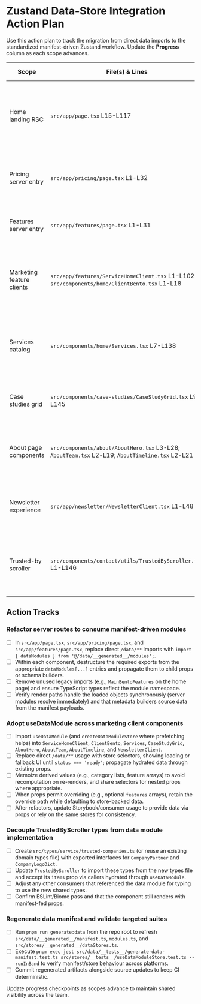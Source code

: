 # Zustand Data-Store Integration Action Plan

Use this action plan to track the migration from direct data imports to the standardized manifest-driven Zustand workflow. Update the **Progress** column as each scope advances.

| Scope | File(s) & Lines | Current Implementation | Planned Replacement | Rationale | Progress |
| --- | --- | --- | --- | --- | --- |
| Home landing RSC | `src/app/page.tsx` L15-L117 | Imports `caseStudies`, `faqItems`, pricing/testimonial datasets, and company logos directly, then renders them synchronously in the server component. | Import `dataModules` from `@/data/__generated__/modules`, destructure the needed exports (e.g., `dataModules['caseStudy/caseStudies']`) during render, and pass the resolved payloads into child props before returning JSX. | Keeps server routes on the manifest contract so swapping static modules for API-backed loaders is transparent. | ✅ Completed |
| Pricing server entry | `src/app/pricing/page.tsx` L1-L32 | Pulls `PricingPlans` and `leadGenFAQ` directly from static modules inside the server component. | Use `dataModules['service/slug_data/pricing']` and `dataModules['service/slug_data/faq']` to obtain pricing data and FAQ lists, ensuring schema generation consumes manifest-backed content. | Aligns SSR data access with generated loaders and avoids bypassing the store layer. | ✅ Completed |
| Features server entry | `src/app/features/page.tsx` L1-L31 | Imports `faqItems` statically and slices them inside the server component. | Replace with `dataModules['faq/default']` (or a dedicated features FAQ module) and read the FAQ array from the manifest module before building schemas. | Unifies FAQ sourcing and prepares the page for API-driven data. | ✅ Completed |
| Marketing feature clients | `src/app/features/ServiceHomeClient.tsx` L1-L102; `src/components/home/ClientBento.tsx` L1-L18 | Client components import `MainBentoFeatures`, `leadGenIntegrations`, and timelines directly from `/data`, assuming synchronous availability. | Switch to `useDataModule` for `bento/main`, `service/slug_data/integrations`, and `features/feature_timeline`, rendering loading states until stores report `ready`; keep props available for overrides. | Ensures client routes hydrate through shared Zustand caches and allows future API-backed loaders without touching UI logic. | ✅ Completed |
| Services catalog | `src/components/home/Services.tsx` L7-L138 | Reads `services` and helper functions from `/data/service/services`, then filters the in-memory object directly. | Hydrate the module with `useDataModule('service/services')`, memoize `services` and `getServicesByCategory` from store state, and guard against `loading`/`error` before rendering filters. | Centralizes service metadata via stores, enabling cache invalidation and lazy loading workflows. | ✅ Completed |
| Case studies grid | `src/components/case-studies/CaseStudyGrid.tsx` L9-L145 | Imports `caseStudyCategories` statically and feeds them to `useCategoryFilter`. | Load categories through `useDataModule('caseStudy/caseStudies')`, deriving category lists from the loaded data (or a dedicated module) within the store-managed state. | Maintains consistency with generated module access while preserving filtering logic. | ✅ Completed |
| About page components | `src/components/about/AboutHero.tsx` L3-L28; `AboutTeam.tsx` L2-L19; `AboutTimeline.tsx` L2-L21 | Default props source hero copy, team members, and timeline milestones from static data modules. | Replace defaults with selectors from `useDataModule('about/hero' \| 'about/team' \| 'about/timeline')`, providing optional prop overrides while guarding for `loading` states. | Keeps marketing sections in sync with manifest-backed content and removes implicit coupling to static fixtures. | ✅ Completed |
| Newsletter experience | `src/app/newsletter/NewsletterClient.tsx` L1-L48 | Imports testimonials and trusted company logos directly into a client component. | Hydrate both datasets via `useDataModule('service/slug_data/testimonials')` and `useDataModule('service/slug_data/trustedCompanies')`, surfacing skeleton/error states before rendering scroller/testimonials. | Shares cached data with other routes and preps the newsletter page for API-sourced testimonials. | ✅ Completed |
| Trusted-by scroller | `src/components/contact/utils/TrustedByScroller.tsx` L1-L146 | Imports type definitions from the data module and expects synchronous dictionaries. | Introduce dedicated type exports (e.g., `src/types/service/trusted-companies.ts`) and feed the scroller via `useDataModule`-hydrated props; stop importing types from `/data`. | Decouples UI types from data implementations, easing the swap to remote loaders and keeping typing stable. | ✅ Completed |

## Action Tracks

### Refactor server routes to consume manifest-driven modules
- [ ] In `src/app/page.tsx`, `src/app/pricing/page.tsx`, and `src/app/features/page.tsx`, replace direct `/data/**` imports with `import { dataModules } from '@/data/__generated__/modules';`.
- [ ] Within each component, destructure the required exports from the appropriate `dataModules[...]` entries and propagate them to child props or schema builders.
- [ ] Remove unused legacy imports (e.g., `MainBentoFeatures` on the home page) and ensure TypeScript types reflect the module namespace.
- [ ] Verify render paths handle the loaded objects synchronously (server modules resolve immediately) and that metadata builders source data from the manifest payloads.

### Adopt useDataModule across marketing client components
- [ ] Import `useDataModule` (and `createDataModuleStore` where prefetching helps) into `ServiceHomeClient`, `ClientBento`, `Services`, `CaseStudyGrid`, `AboutHero`, `AboutTeam`, `AboutTimeline`, and `NewsletterClient`.
- [ ] Replace direct `/data/**` usage with store selectors, showing loading or fallback UI until `status === 'ready'`; propagate hydrated data through existing props.
- [ ] Memoize derived values (e.g., category lists, feature arrays) to avoid recomputation on re-renders, and share selectors for nested props where appropriate.
- [ ] When props permit overriding (e.g., optional `features` arrays), retain the override path while defaulting to store-backed data.
- [ ] After refactors, update Storybook/consumer usage to provide data via props or rely on the same stores for consistency.

### Decouple TrustedByScroller types from data module implementation
- [ ] Create `src/types/service/trusted-companies.ts` (or reuse an existing domain types file) with exported interfaces for `CompanyPartner` and `CompanyLogoDict`.
- [ ] Update `TrustedByScroller` to import these types from the new types file and accept its `items` prop via callers hydrated through `useDataModule`.
- [ ] Adjust any other consumers that referenced the data module for typing to use the new shared types.
- [ ] Confirm ESLint/Biome pass and that the component still renders with manifest-fed props.

### Regenerate data manifest and validate targeted suites
- [ ] Run `pnpm run generate:data` from the repo root to refresh `src/data/__generated__/manifest.ts`, `modules.ts`, and `src/stores/__generated__/dataStores.ts`.
- [ ] Execute `pnpm exec jest src/data/__tests__/generate-data-manifest.test.ts src/stores/__tests__/useDataModuleStore.test.ts --runInBand` to verify manifest/store behaviour across platforms.
- [ ] Commit regenerated artifacts alongside source updates to keep CI deterministic.

Update progress checkpoints as scopes advance to maintain shared visibility across the team.
